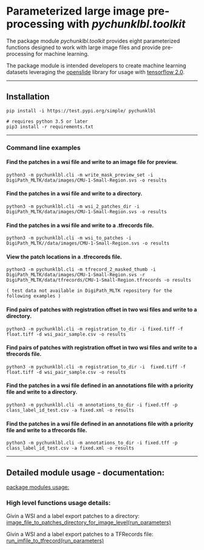 # Parameterized large image pre-processing with _*pychunklbl.toolkit*_
The package module _*pychunklbl.toolkit*_ provides eight parameterized functions designed to work with large image files and provide pre-processing for machine learning.

The package module is intended developers to create machine learning datasets leveraging the [openslide](https://openslide.org/) library for usage with [tensorflow 2.0](https://www.tensorflow.org/).

****
## Installation
```
pip install -i https://test.pypi.org/simple/ pychunklbl

# requires python 3.5 or later
pip3 install -r requirements.txt
```

****
### Command line examples

#### Find the patches in a wsi file and write to an image file for preview.
```
python3 -m pychunklbl.cli -m write_mask_preview_set -i DigiPath_MLTK/data/images/CMU-1-Small-Region.svs -o results
```

#### Find the patches in a wsi file and write to a directory.
```
python3 -m pychunklbl.cli -m wsi_2_patches_dir -i DigiPath_MLTK/data/images/CMU-1-Small-Region.svs -o results
```

#### Find the patches in a wsi file and write to a .tfrecords file.
```
python3 -m pychunklbl.cli -m wsi_to_patches -i DigiPath_MLTK//data/images/CMU-1-Small-Region.svs -o results
```

#### View the patch locations in a .tfrecoreds file.
```
python3 -m pychunklbl.cli -m tfrecord_2_masked_thumb -i DigiPath_MLTK/data/images/CMU-1-Small-Region.svs -r DigiPath_MLTK/data/tfrecords/CMU-1-Small-Region.tfrecords -o results
```

` ( test data not available in DigiPath_MLTK repository for the following examples ) `

#### Find pairs of patches with registration offset in two wsi files and write to a directory.
```
python3 -m pychunklbl.cli -m registration_to_dir -i fixed.tiff -f float.tiff -d wsi_pair_sample.csv -o results
```

#### Find pairs of patches with registration offset in two wsi files and write to a tfrecords file.
```
python3 -m pychunklbl.cli -m registration_to_dir -i  fixed.tiff -f float.tiff -d wsi_pair_sample.csv -o results
```

#### Find the patches in a wsi file defined in an annotations file with a priority file and write to a directory.
```
python3 -m pychunklbl.cli -m annotations_to_dir -i fixed.tff -p class_label_id_test.csv -a fixed.xml -o results
```

#### Find the patches in a wsi file defined in an annotations file with a priority file and write to a tfrecords file.
```
python3 -m pychunklbl.cli -m annotations_to_dir -i fixed.tff -p class_label_id_test.csv -a fixed.xml -o results
```

****
## Detailed module usage - documentation:
[package modules usage:](https://ncsa.github.io/DigiPath_MLTK/) <br>

### High level functions usage details:
Givin a WSI and a label export patches to a directory: <br> [image_file_to_patches_directory_for_image_level(run_parameters)](https://ncsa.github.io/DigiPath_MLTK/image_file_to_patches_directory_for_image_level.html) <br>

Givin a WSI and a label export patches to a TFRecords file: <br> 
[run_imfile_to_tfrecord(run_parameters)](https://ncsa.github.io/DigiPath_MLTK/image_file_to_tfrecord_and_view_tfrecord.html) <br>


